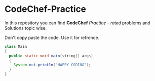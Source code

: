 # CodeChef-Practice

In this repository you can find **CodeChef** *Practice - rated* problems and Solutions topic wise.

Don't copy paste the code. Use it for refrence.

```java
class Main
{
  public static void main(string[] args)
  {
    System.out.println("HAPPY CODING");
  }
}
```

